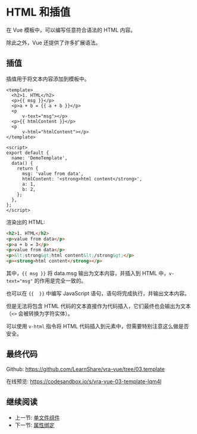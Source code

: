 # HTML 和插值

在 Vue 模板中，可以编写任意符合语法的 HTML 内容。

除此之外，Vue 还提供了许多扩展语法。

## 插值

插值用于将文本内容添加到模板中。

```vue
<template>
  <h2>1. HTML</h2>
  <p>{{ msg }}</p>
  <p>a + b = {{ a + b }}</p>
  <p
      v-text="msg"></p>
  <p>{{ htmlContent }}</p>
  <p
      v-html="htmlContent"></p>
</template>

<script>
export default {
  name: 'DemoTemplate',
  data() {
    return {
      msg: 'value from data',
      htmlContent: '<strong>html content</strong>',
      a: 1,
      b: 2,
    };
  },
};
</script>
```

渲染出的 HTML:

```html
<h2>1. HTML</h2>
<p>value from data</p>
<p>a + b = 3</p>
<p>value from data</p>
<p>&lt;strong&gt;html content&lt;/strong&gt;</p>
<p><strong>html content</strong></p>
```

其中，`{{ msg }}` 将 data.msg 输出为文本内容，并插入到 HTML 中，`v-text="msg"` 的作用是完全一致的。

也可以在 `{{  }}` 中编写 JavaScript 语句，语句将完成执行，并输出文本内容。

但是无法将包含 HTML 代码的文本直接作为代码插入，它们最终也会输出为文本（`<>` 会被转换为字符实体）。

可以使用 `v-html` 指令将 HTML 代码插入到元素中，但需要特别注意这么做是否安全。

## 最终代码

Github: <https://github.com/LearnShare/vra-vue/tree/03.template>

在线预览: <https://codesandbox.io/s/vra-vue-03-template-lqm4l>

## 继续阅读

+ 上一节: [单文件组件](../sfc.md)
+ 下一节: [属性绑定](./bind.md)
